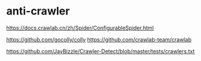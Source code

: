# anti-crawler


https://docs.crawlab.cn/zh/Spider/ConfigurableSpider.html


https://github.com/gocolly/colly
https://github.com/crawlab-team/crawlab


https://github.com/JayBizzle/Crawler-Detect/blob/master/tests/crawlers.txt
